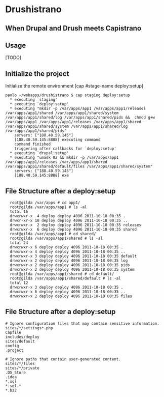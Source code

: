 Drushistrano
====================

When Drupal and Drush meets Capistrano
--------------------------------------


Usage
-----

[TODO]


Initialize the project
----------------------

Initialize the remote environment [cap #stage-name deploy:setup]

    paolo ~/webapps/drushistrano $ cap staging deploy:setup
      * executing `staging'
      * executing `deploy:setup'
      * executing "mkdir -p /var/apps/app1 /var/apps/app1/releases /var/apps/app1/shared /var/apps/app1/shared/system /var/apps/app1/shared/log /var/apps/app1/shared/pids &&  chmod g+w /var/apps/app1 /var/apps/app1/releases /var/apps/app1/shared /var/apps/app1/shared/system /var/apps/app1/shared/log /var/apps/app1/shared/pids"
        servers: ["188.40.59.145"]
        [188.40.59.145:8888] executing command
        command finished
        triggering after callbacks for `deploy:setup'
      * executing `drupal:setup'
      * executing "umask 02 && mkdir -p /var/apps/app1 /var/apps/app1/releases /var/apps/app1/shared /var/apps/app1/shared/default/files /var/apps/app1/shared/system"
        servers: ["188.40.59.145"]
        [188.40.59.145:8888] exe



File Structure after a deploy:setup
-----------------------------------
	  root@gilda /var/apps # cd app1/
	  root@gilda /var/apps/app1 # ls -al
	  total 16
	  drwxrwxr-x  4 deploy deploy 4096 2011-10-18 00:35 .
	  drwxr-xr-x 10 deploy deploy 4096 2011-10-18 00:35 ..
	  drwxrwxr-x  2 deploy deploy 4096 2011-10-18 00:35 releases
	  drwxrwxr-x  6 deploy deploy 4096 2011-10-18 00:35 shared
	  root@gilda /var/apps/app1 # cd shared/
	  root@gilda /var/apps/app1/shared # ls -al
	  total 24
	  drwxrwxr-x 6 deploy deploy 4096 2011-10-18 00:35 .
	  drwxrwxr-x 4 deploy deploy 4096 2011-10-18 00:35 ..
	  drwxrwxr-x 3 deploy deploy 4096 2011-10-18 00:35 default
	  drwxrwxr-x 2 deploy deploy 4096 2011-10-18 00:35 log
	  drwxrwxr-x 2 deploy deploy 4096 2011-10-18 00:35 pids
	  drwxrwxr-x 2 deploy deploy 4096 2011-10-18 00:35 system
	  root@gilda /var/apps/app1/shared # cd default/
	  root@gilda /var/apps/app1/shared/default # ls -al
	  total 12
	  drwxrwxr-x 3 deploy deploy 4096 2011-10-18 00:35 .
	  drwxrwxr-x 6 deploy deploy 4096 2011-10-18 00:35 ..
	  drwxrwxr-x 2 deploy deploy 4096 2011-10-18 00:35 files
	

File Structure after a deploy:setup
-----------------------------------
	# Ignore configuration files that may contain sensitive information.
	sites/*/settings*.php
	Capfile
	includes/deploy
	sites/default
	config
	.project
	
	# Ignore paths that contain user-generated content.
	sites/*/files
	sites/*/private
	.DS_Store
	.idea
	*.sql
	*.sql.*
	*.bz2

